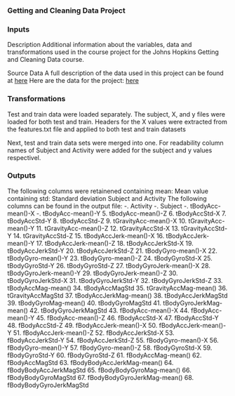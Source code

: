 ### Getting and Cleaning Data Project


### Inputs
Description Additional information about the variables, data and transformations used in the course project for the Johns Hopkins Getting and Cleaning Data course.

Source Data A full description of the data used in this project can be found at [here](http://archive.ics.uci.edu/ml/datasets/Human+Activity+Recognition+Using+Smartphones)
Here are the data for the project: [here](https://d396qusza40orc.cloudfront.net/getdata%2Fprojectfiles%2FUCI%20HAR%20Dataset.zip)

### Transformations
Test and train data were loaded separately. The subject, X, and y files were loaded for both test and train. Headers for the X values were extracted from the features.txt file and applied to both test and train datasets

Next, test and train data sets were merged into one. For readability column names of Subject and Activity were added for the subject and y values respectivel.


###  Outputs
The following columns were retainened
containing mean: Mean value
containing std: Standard deviation
Subject and Activity
The following columns can be found in the output file: 
-. Activity
-. Subject
-. tBodyAcc-mean()-X
-. tBodyAcc-mean()-Y
5. tBodyAcc-mean()-Z
6. tBodyAccStd-X
7. tBodyAccStd-Y
8. tBodyAccStd-Z
9. tGravityAcc-mean()-X
10. tGravityAcc-mean()-Y
11. tGravityAcc-mean()-Z
12. tGravityAccStd-X
13. tGravityAccStd-Y
14. tGravityAccStd-Z
15. tBodyAccJerk-mean()-X
16. tBodyAccJerk-mean()-Y
17. tBodyAccJerk-mean()-Z
18. tBodyAccJerkStd-X
19. tBodyAccJerkStd-Y
20. tBodyAccJerkStd-Z
21. tBodyGyro-mean()-X
22. tBodyGyro-mean()-Y
23. tBodyGyro-mean()-Z
24. tBodyGyroStd-X
25. tBodyGyroStd-Y
26. tBodyGyroStd-Z
27. tBodyGyroJerk-mean()-X
28. tBodyGyroJerk-mean()-Y
29. tBodyGyroJerk-mean()-Z
30. tBodyGyroJerkStd-X
31. tBodyGyroJerkStd-Y
32. tBodyGyroJerkStd-Z
33. tBodyAccMag-mean()
34. tBodyAccMagStd
35. tGravityAccMag-mean()
36. tGravityAccMagStd
37. tBodyAccJerkMag-mean()
38. tBodyAccJerkMagStd
39. tBodyGyroMag-mean()
40. tBodyGyroMagStd
41. tBodyGyroJerkMag-mean()
42. tBodyGyroJerkMagStd
43. fBodyAcc-mean()-X
44. fBodyAcc-mean()-Y
45. fBodyAcc-mean()-Z
46. fBodyAccStd-X
47. fBodyAccStd-Y
48. fBodyAccStd-Z
49. fBodyAccJerk-mean()-X
50. fBodyAccJerk-mean()-Y
51. fBodyAccJerk-mean()-Z
52. fBodyAccJerkStd-X
53. fBodyAccJerkStd-Y
54. fBodyAccJerkStd-Z
55. fBodyGyro-mean()-X
56. fBodyGyro-mean()-Y
57. fBodyGyro-mean()-Z
58. fBodyGyroStd-X
59. fBodyGyroStd-Y
60. fBodyGyroStd-Z
61. fBodyAccMag-mean()
62. fBodyAccMagStd
63. fBodyBodyAccJerkMag-mean()
64. fBodyBodyAccJerkMagStd
65. fBodyBodyGyroMag-mean()
66. fBodyBodyGyroMagStd
67. fBodyBodyGyroJerkMag-mean()
68. fBodyBodyGyroJerkMagStd
